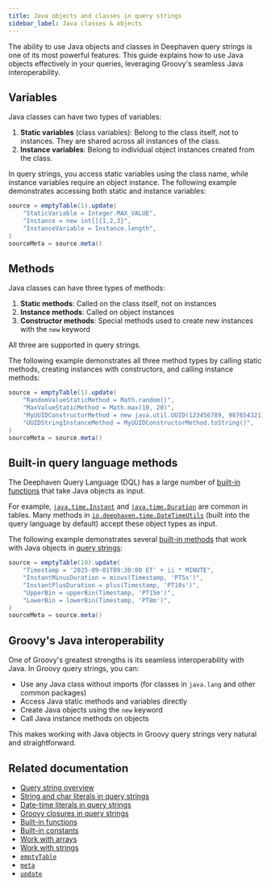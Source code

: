 ```yaml
---
title: Java objects and classes in query strings
sidebar_label: Java classes & objects
---
```


The ability to use Java objects and classes in Deephaven query strings is one of its most powerful features. This guide explains how to use Java objects effectively in your queries, leveraging Groovy's seamless Java interoperability.

## Variables

Java classes can have two types of variables:

1. **Static variables** (class variables): Belong to the class itself, not to instances. They are shared across all instances of the class.
2. **Instance variables**: Belong to individual object instances created from the class.

In query strings, you access static variables using the class name, while instance variables require an object instance. The following example demonstrates accessing both static and instance variables:

```groovy order=source,sourceMeta
source = emptyTable(1).update(
    "StaticVariable = Integer.MAX_VALUE",
    "Instance = new int[]{1,2,3}",
    "InstanceVariable = Instance.length",
)
sourceMeta = source.meta()
```

## Methods

Java classes can have three types of methods:

1. **Static methods**: Called on the class itself, not on instances
2. **Instance methods**: Called on object instances
3. **Constructor methods**: Special methods used to create new instances with the `new` keyword

All three are supported in query strings.

The following example demonstrates all three method types by calling static methods, creating instances with constructors, and calling instance methods:

```groovy order=source,sourceMeta
source = emptyTable(1).update(
    "RandomValueStaticMethod = Math.random()",
    "MaxValueStaticMethod = Math.max(10, 20)",
    "MyUUIDConstructorMethod = new java.util.UUID(123456789, 987654321)",
    "UUIDStringInstanceMethod = MyUUIDConstructorMethod.toString()",
)
sourceMeta = source.meta()
```

## Built-in query language methods

The Deephaven Query Language (DQL) has a large number of [built-in functions](./built-in-functions.md) that take Java objects as input.

For example, [`java.time.Instant`](https://docs.oracle.com/en/java/javase/17/docs/api/java.base/java/time/Instant.html) and [`java.time.Duration`](https://docs.oracle.com/en/java/javase/17/docs/api/java.base/java/time/Duration.html) are common in tables. Many methods in [`io.deephaven.time.DateTimeUtils`](https://docs.deephaven.io/core/javadoc/io/deephaven/time/DateTimeUtils.html) (built into the query language by default) accept these object types as input.

The following example demonstrates several [built-in methods](./built-in-functions.md) that work with Java objects in [query strings](./query-string-overview.md):

```groovy order=source,sourceMeta
source = emptyTable(10).update(
    "Timestamp = '2025-09-01T09:30:00 ET' + ii * MINUTE",
    "InstantMinusDuration = minus(Timestamp, 'PT5s')",
    "InstantPlusDuration = plus(Timestamp, 'PT10s')",
    "UpperBin = upperBin(Timestamp, 'PT15m')",
    "LowerBin = lowerBin(Timestamp, 'PT8m')",
)
sourceMeta = source.meta()
```

## Groovy's Java interoperability

One of Groovy's greatest strengths is its seamless interoperability with Java. In Groovy query strings, you can:

- Use any Java class without imports (for classes in `java.lang` and other common packages)
- Access Java static methods and variables directly
- Create Java objects using the `new` keyword
- Call Java instance methods on objects

This makes working with Java objects in Groovy query strings very natural and straightforward.

## Related documentation

- [Query string overview](./query-string-overview.md)
- [String and char literals in query strings](./string-char-literals.md)
- [Date-time literals in query strings](./date-time-literals.md)
- [Groovy closures in query strings](./groovy-closures.md)
- [Built-in functions](./built-in-functions.md)
- [Built-in constants](./built-in-constants.md)
- [Work with arrays](./work-with-arrays.md)
- [Work with strings](./strings.md)
- [`emptyTable`](../reference/table-operations/create/emptyTable.md)
- [`meta`](../reference/table-operations/metadata/meta.md)
- [`update`](../reference/table-operations/select/update.md)

